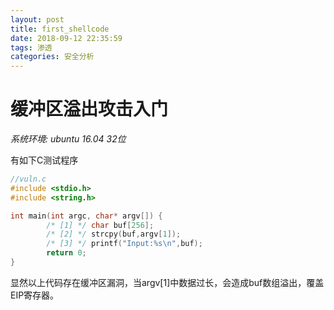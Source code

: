 ```yaml
---
layout: post
title: first_shellcode
date: 2018-09-12 22:35:59
tags: 渗透
categories: 安全分析
---
```

# 缓冲区溢出攻击入门

*系统环境: ubuntu 16.04 32位*  

有如下C测试程序

```c
//vuln.c
#include <stdio.h>
#include <string.h>

int main(int argc, char* argv[]) {
        /* [1] */ char buf[256];
        /* [2] */ strcpy(buf,argv[1]);
        /* [3] */ printf("Input:%s\n",buf);
        return 0;
}
```

显然以上代码存在缓冲区漏洞，当argv[1]中数据过长，会造成buf数组溢出，覆盖EIP寄存器。
